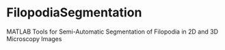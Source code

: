 # FilopodiaSegmentation
MATLAB Tools for Semi-Automatic Segmentation of Filopodia in 2D and 3D Microscopy Images
